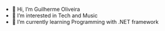 - 👋 Hi, I’m Guilherme Oliveira
- 👀 I’m interested in Tech and Music
- 🌱 I’m currently learning Programming with .NET framework

<!---
GuiOliv/GuiOliv is a ✨ special ✨ repository because its `README.md` (this file) appears on your GitHub profile.
You can click the Preview link to take a look at your changes.
--->
